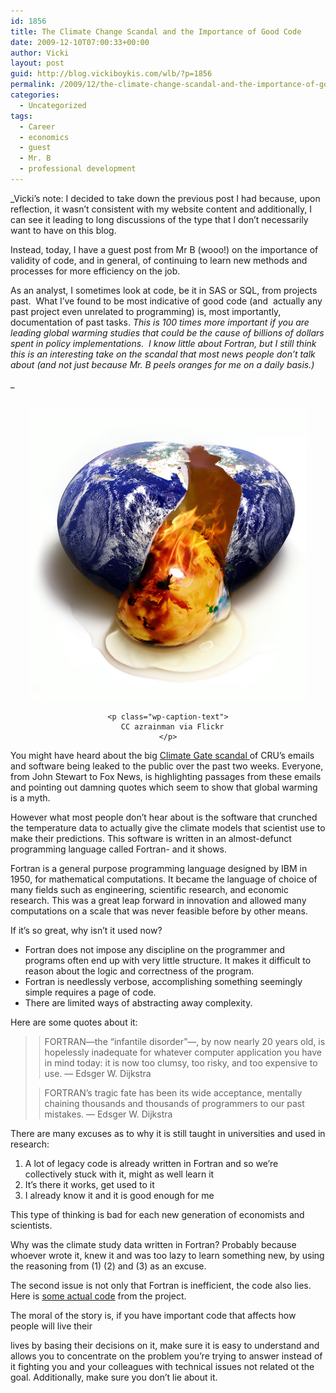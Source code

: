 ```yaml
---
id: 1856
title: The Climate Change Scandal and the Importance of Good Code
date: 2009-12-10T07:00:33+00:00
author: Vicki
layout: post
guid: http://blog.vickiboykis.com/wlb/?p=1856
permalink: /2009/12/the-climate-change-scandal-and-the-importance-of-good-code/
categories:
  - Uncategorized
tags:
  - Career
  - economics
  - guest
  - Mr. B
  - professional development
---
```

_Vicki&#8217;s note: I decided to take down the previous post I had because, upon reflection, it wasn&#8217;t consistent with my website content and additionally, I can see it leading to long discussions of the type that I don&#8217;t necessarily want to have on this blog.</p> 

Instead, today, I have a guest post from Mr B (wooo!) on the importance of validity of code, and in general, of continuing to learn new methods and processes for more efficiency on the job.

As an analyst, I sometimes look at code, be it in SAS or SQL, from projects past.  What I&#8217;ve found to be most indicative of good code (and  actually any past project even unrelated to programming) is, most importantly, documentation of past tasks. </em>_This is 100 times more important if you are leading global warming studies that could be the cause of billions of dollars spent in policy implementations.  I know little about Fortran, but I still think this is an interesting take on the scandal that most news people don&#8217;t talk about (and not just because Mr. B peels oranges for me on a daily basis.)_

_
  


<center>
  <br /> 
  
  <div id="attachment_1857" style="width: 454px" class="wp-caption alignnone">
    <em><a href="https://raw.githubusercontent.com/veekaybee/wlb/gh-pages/assets/images/2009/12/earth-egg.jpg"><img class="size-full wp-image-1857" title="earth egg" src="https://raw.githubusercontent.com/veekaybee/wlb/gh-pages/assets/images/2009/12/earth-egg.jpg" alt="CC azrainman via Flickr" width="444" height="467" /></a></em>
    
    <p class="wp-caption-text">
      CC azrainman via Flickr
    </p>
  </div>
</center></p> 

</em>
  
You might have heard about the big <a href="http://news.yahoo.com/s/ap/eu_climate_hacked_e_mails" target="_blank">Climate Gate scandal </a>of CRU&#8217;s emails and software being leaked to the public over the past two weeks. Everyone, from John Stewart to Fox News, is highlighting passages from these emails and pointing out damning quotes which seem to show that global warming is a myth.

However what most people don&#8217;t hear about is the software that crunched the temperature data to actually give the climate models that scientist use to make their predictions. This software is written in an almost-defunct programming language called Fortran- and it shows.

Fortran is a general purpose programming language designed by IBM in 1950, for mathematical computations. It became the language of choice of many fields such as engineering, scientific research, and economic research. This was a great leap forward in innovation and allowed many computations on a scale that was never feasible before by other means.

If it&#8217;s so great, why isn&#8217;t it used now?

<div>
  <ul>
    <li>
      Fortran does not impose any discipline on the programmer and programs often end up with very little structure. It makes it difficult to reason about the logic and correctness of the program.
    </li>
    <li>
      Fortran is needlessly verbose, accomplishing something seemingly simple requires a page of code.
    </li>
    <li>
      There are limited ways of abstracting away complexity.
    </li>
  </ul>
</div>

<div>
  Here are some quotes about it:
</div>

> <div>
>
> </div>
> 
> <div>
>   <blockquote style="border-left: 1px solid #cccccc; margin: 0pt 0pt 0pt 0.8ex; padding-left: 1ex;">
>     <p>
>       FORTRAN—the &#8220;infantile disorder&#8221;—, by now nearly 20 years old, is hopelessly inadequate for whatever computer application you have in mind today: it is now too clumsy, too risky, and too expensive to use. &#8212; Edsger W. Dijkstra
>     </p>
>   </blockquote>
>   
>   <blockquote style="border-left: 1px solid #cccccc; margin: 0pt 0pt 0pt 0.8ex; padding-left: 1ex;">
>
>   </blockquote>
>   
>   <blockquote style="border-left: 1px solid #cccccc; margin: 0pt 0pt 0pt 0.8ex; padding-left: 1ex;">
>     <p>
>       FORTRAN&#8217;s tragic fate has been its wide acceptance, mentally chaining thousands and thousands of programmers to our past mistakes. &#8212; Edsger W. Dijkstra
>     </p>
>   </blockquote>
>   
>   <blockquote style="border-left: 1px solid #cccccc; margin: 0pt 0pt 0pt 0.8ex; padding-left: 1ex;">
>
>   </blockquote>
> </div>

<div>
  There are many excuses as to why it is still taught in universities and used in research:</p> 
  
  <ol>
    <li>
      A lot of legacy code is already written in Fortran and so we&#8217;re collectively stuck with it, might as well learn it
    </li>
    <li>
      It&#8217;s there it works, get used to it
    </li>
    <li>
      I already know it and it is good enough for me
    </li>
  </ol>
</div>

This type of thinking is bad for each new generation of economists and scientists.

Why was the climate study data written in Fortran? Probably because whoever wrote it, knew it and was too lazy to learn something new, by using the reasoning from (1) (2) and (3) as an excuse.

The second issue is not only that Fortran is inefficient, the code also lies.   Here is <a href="http://wattsupwiththat.com/2009/11/22/cru-emails-may-be-open-to-interpretation-but-commented-code-by-the-programmer-tells-the-real-story/" target="_blank">some actual code</a> from the project.

The moral of the story is, if you have important code that affects how people will live their
  
lives by basing their decisions on it, make sure it is easy to understand and allows you to concentrate on the problem you&#8217;re trying to answer instead of it fighting you and your colleagues with technical issues not related ot the goal. Additionally, make sure you don&#8217;t lie about it.